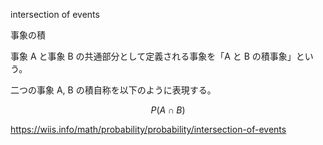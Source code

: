 intersection of events

事象の積

事象 A と事象 B の共通部分として定義される事象を「A と B の積事象」という。

二つの事象 A, B の積自称を以下のように表現する。

$$P(A\cap{B})$$

https://wiis.info/math/probability/probability/intersection-of-events
